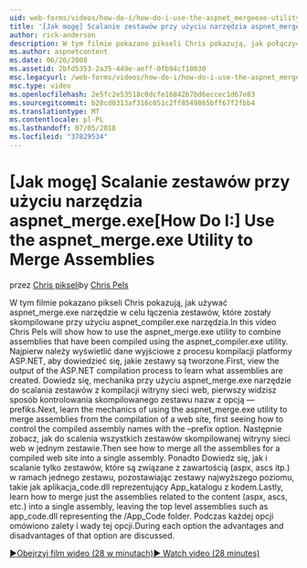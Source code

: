 ```yaml
---
uid: web-forms/videos/how-do-i/how-do-i-use-the-aspnet_mergeexe-utility-to-merge-assemblies
title: '[Jak mogę] Scalanie zestawów przy użyciu narzędzia aspnet_merge.exe | Dokumentacja firmy Microsoft'
author: rick-anderson
description: W tym filmie pokazano pikseli Chris pokazują, jak połączyć zestawy, które zostały skompilowane przy użyciu aspnet_compiler.exe utilit przy użyciu narzędzia aspnet_merge.exe...
ms.author: aspnetcontent
ms.date: 06/26/2008
ms.assetid: 2bfd5353-2a35-449e-aeff-0fb94cf10030
msc.legacyurl: /web-forms/videos/how-do-i/how-do-i-use-the-aspnet_mergeexe-utility-to-merge-assemblies
msc.type: video
ms.openlocfilehash: 2e5fc2e53518c0dcfe16842b7bd6eccec1d67e83
ms.sourcegitcommit: b28cd0313af316c051c2ff8549865bff67f2fbb4
ms.translationtype: MT
ms.contentlocale: pl-PL
ms.lasthandoff: 07/05/2018
ms.locfileid: "37829534"
---
```

<a name="how-do-i-use-the-aspnetmergeexe-utility-to-merge-assemblies"></a><span data-ttu-id="ba2c0-103">[Jak mogę] Scalanie zestawów przy użyciu narzędzia aspnet_merge.exe</span><span class="sxs-lookup"><span data-stu-id="ba2c0-103">[How Do I:] Use the aspnet_merge.exe Utility to Merge Assemblies</span></span>
====================
<span data-ttu-id="ba2c0-104">przez [Chris pikseli](https://twitter.com/chrispels)</span><span class="sxs-lookup"><span data-stu-id="ba2c0-104">by [Chris Pels](https://twitter.com/chrispels)</span></span>

<span data-ttu-id="ba2c0-105">W tym filmie pokazano pikseli Chris pokazują, jak używać aspnet\_merge.exe narzędzie w celu łączenia zestawów, które zostały skompilowane przy użyciu aspnet\_compiler.exe narzędzia.</span><span class="sxs-lookup"><span data-stu-id="ba2c0-105">In this video Chris Pels will show how to use the aspnet\_merge.exe utility to combine assemblies that have been compiled using the aspnet\_compiler.exe utility.</span></span> <span data-ttu-id="ba2c0-106">Najpierw należy wyświetlić dane wyjściowe z procesu kompilacji platformy ASP.NET, aby dowiedzieć się, jakie zestawy są tworzone.</span><span class="sxs-lookup"><span data-stu-id="ba2c0-106">First, view the output of the ASP.NET compilation process to learn what assemblies are created.</span></span> <span data-ttu-id="ba2c0-107">Dowiedz się, mechanika przy użyciu aspnet\_merge.exe narzędzie do scalania zestawów z kompilacji witryny sieci web, pierwszy widzisz sposób kontrolowania skompilowanego zestawu nazw z opcją — prefiks.</span><span class="sxs-lookup"><span data-stu-id="ba2c0-107">Next, learn the mechanics of using the aspnet\_merge.exe utility to merge assemblies from the compilation of a web site, first seeing how to control the compiled assembly names with the –prefix option.</span></span> <span data-ttu-id="ba2c0-108">Następnie zobacz, jak do scalenia wszystkich zestawów skompilowanej witryny sieci web w jednym zestawie.</span><span class="sxs-lookup"><span data-stu-id="ba2c0-108">Then see how to merge all the assemblies for a compiled web site into a single assembly.</span></span> <span data-ttu-id="ba2c0-109">Ponadto Dowiedz się, jak i scalanie tylko zestawów, które są związane z zawartością (aspx, ascs itp.) w ramach jednego zestawu, pozostawiając zestawy najwyższego poziomu, takie jak aplikacja\_code.dll reprezentujący App\_katalogu z kodem.</span><span class="sxs-lookup"><span data-stu-id="ba2c0-109">Lastly, learn how to merge just the assemblies related to the content (aspx, ascs, etc.) into a single assembly, leaving the top level assemblies such as app\_code.dll representing the /App\_Code folder.</span></span> <span data-ttu-id="ba2c0-110">Podczas każdej opcji omówiono zalety i wady tej opcji.</span><span class="sxs-lookup"><span data-stu-id="ba2c0-110">During each option the advantages and disadvantages of that option are discussed.</span></span>

[<span data-ttu-id="ba2c0-111">&#9654;Obejrzyj film wideo (28 w minutach)</span><span class="sxs-lookup"><span data-stu-id="ba2c0-111">&#9654; Watch video (28 minutes)</span></span>](https://channel9.msdn.com/Blogs/ASP-NET-Site-Videos/how-do-i-use-the-aspnet_mergeexe-utility-to-merge-assemblies)
